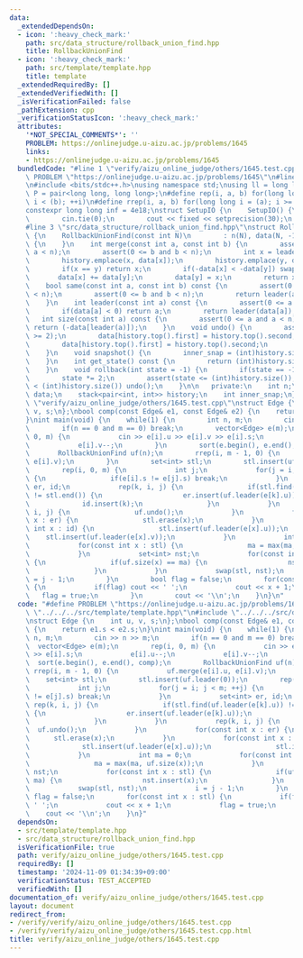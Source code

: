 ```yaml
---
data:
  _extendedDependsOn:
  - icon: ':heavy_check_mark:'
    path: src/data_structure/rollback_union_find.hpp
    title: RollbackUnionFind
  - icon: ':heavy_check_mark:'
    path: src/template/template.hpp
    title: template
  _extendedRequiredBy: []
  _extendedVerifiedWith: []
  _isVerificationFailed: false
  _pathExtension: cpp
  _verificationStatusIcon: ':heavy_check_mark:'
  attributes:
    '*NOT_SPECIAL_COMMENTS*': ''
    PROBLEM: https://onlinejudge.u-aizu.ac.jp/problems/1645
    links:
    - https://onlinejudge.u-aizu.ac.jp/problems/1645
  bundledCode: "#line 1 \"verify/aizu_online_judge/others/1645.test.cpp\"\n#define\
    \ PROBLEM \"https://onlinejudge.u-aizu.ac.jp/problems/1645\"\n#line 2 \"src/template/template.hpp\"\
    \n#include <bits/stdc++.h>\nusing namespace std;\nusing ll = long long;\nusing\
    \ P = pair<long long, long long>;\n#define rep(i, a, b) for(long long i = (a);\
    \ i < (b); ++i)\n#define rrep(i, a, b) for(long long i = (a); i >= (b); --i)\n\
    constexpr long long inf = 4e18;\nstruct SetupIO {\n    SetupIO() {\n        ios::sync_with_stdio(0);\n\
    \        cin.tie(0);\n        cout << fixed << setprecision(30);\n    }\n} setup_io;\n\
    #line 3 \"src/data_structure/rollback_union_find.hpp\"\nstruct RollbackUnionFind\
    \ {\n    RollbackUnionFind(const int N)\n        : n(N), data(N, -1), inner_snap(0)\
    \ {\n    }\n    int merge(const int a, const int b) {\n        assert(0 <= a and\
    \ a < n);\n        assert(0 <= b and b < n);\n        int x = leader(a), y = leader(b);\n\
    \        history.emplace(x, data[x]);\n        history.emplace(y, data[y]);\n\
    \        if(x == y) return x;\n        if(-data[x] < -data[y]) swap(x, y);\n \
    \       data[x] += data[y];\n        data[y] = x;\n        return x;\n    }\n\
    \    bool same(const int a, const int b) const {\n        assert(0 <= a and a\
    \ < n);\n        assert(0 <= b and b < n);\n        return leader(a) == leader(b);\n\
    \    }\n    int leader(const int a) const {\n        assert(0 <= a and a < n);\n\
    \        if(data[a] < 0) return a;\n        return leader(data[a]);\n    }\n \
    \   int size(const int a) const {\n        assert(0 <= a and a < n);\n       \
    \ return (-data[leader(a)]);\n    }\n    void undo() {\n        assert((int)history.size()\
    \ >= 2);\n        data[history.top().first] = history.top().second;\n        history.pop();\n\
    \        data[history.top().first] = history.top().second;\n        history.pop();\n\
    \    }\n    void snapshot() {\n        inner_snap = (int)history.size() / 2;\n\
    \    }\n    int get_state() const {\n        return (int)history.size() / 2;\n\
    \    }\n    void rollback(int state = -1) {\n        if(state == -1) state = inner_snap;\n\
    \        state *= 2;\n        assert(state <= (int)history.size());\n        while(state\
    \ < (int)history.size()) undo();\n    }\n\n   private:\n    int n;\n    vector<int>\
    \ data;\n    stack<pair<int, int>> history;\n    int inner_snap;\n};\n#line 4\
    \ \"verify/aizu_online_judge/others/1645.test.cpp\"\nstruct Edge {\n    int u,\
    \ v, s;\n};\nbool comp(const Edge& e1, const Edge& e2) {\n    return e1.s < e2.s;\n\
    }\nint main(void) {\n    while(1) {\n        int n, m;\n        cin >> n >> m;\n\
    \        if(n == 0 and m == 0) break;\n        vector<Edge> e(m);\n        rep(i,\
    \ 0, m) {\n            cin >> e[i].u >> e[i].v >> e[i].s;\n            e[i].u--;\n\
    \            e[i].v--;\n        }\n        sort(e.begin(), e.end(), comp);\n \
    \       RollbackUnionFind uf(n);\n        rrep(i, m - 1, 0) {\n            uf.merge(e[i].u,\
    \ e[i].v);\n        }\n        set<int> stl;\n        stl.insert(uf.leader(0));\n\
    \        rep(i, 0, m) {\n            int j;\n            for(j = i; j < m; ++j)\
    \ {\n                if(e[i].s != e[j].s) break;\n            }\n            set<int>\
    \ er, id;\n            rep(k, i, j) {\n                if(stl.find(uf.leader(e[k].u))\
    \ != stl.end()) {\n                    er.insert(uf.leader(e[k].u));\n       \
    \             id.insert(k);\n                }\n            }\n            rep(k,\
    \ i, j) {\n                uf.undo();\n            }\n            for(const int\
    \ x : er) {\n                stl.erase(x);\n            }\n            for(const\
    \ int x : id) {\n                stl.insert(uf.leader(e[x].u));\n            \
    \    stl.insert(uf.leader(e[x].v));\n            }\n            int ma = 0;\n\
    \            for(const int x : stl) {\n                ma = max(ma, uf.size(x));\n\
    \            }\n            set<int> nst;\n            for(const int x : stl)\
    \ {\n                if(uf.size(x) == ma) {\n                    nst.insert(x);\n\
    \                }\n            }\n            swap(stl, nst);\n            i\
    \ = j - 1;\n        }\n        bool flag = false;\n        for(const int x : stl)\
    \ {\n            if(flag) cout << ' ';\n            cout << x + 1;\n         \
    \   flag = true;\n        }\n        cout << '\\n';\n    }\n}\n"
  code: "#define PROBLEM \"https://onlinejudge.u-aizu.ac.jp/problems/1645\"\n#include\
    \ \"../../../src/template/template.hpp\"\n#include \"../../../src/data_structure/rollback_union_find.hpp\"\
    \nstruct Edge {\n    int u, v, s;\n};\nbool comp(const Edge& e1, const Edge& e2)\
    \ {\n    return e1.s < e2.s;\n}\nint main(void) {\n    while(1) {\n        int\
    \ n, m;\n        cin >> n >> m;\n        if(n == 0 and m == 0) break;\n      \
    \  vector<Edge> e(m);\n        rep(i, 0, m) {\n            cin >> e[i].u >> e[i].v\
    \ >> e[i].s;\n            e[i].u--;\n            e[i].v--;\n        }\n      \
    \  sort(e.begin(), e.end(), comp);\n        RollbackUnionFind uf(n);\n       \
    \ rrep(i, m - 1, 0) {\n            uf.merge(e[i].u, e[i].v);\n        }\n    \
    \    set<int> stl;\n        stl.insert(uf.leader(0));\n        rep(i, 0, m) {\n\
    \            int j;\n            for(j = i; j < m; ++j) {\n                if(e[i].s\
    \ != e[j].s) break;\n            }\n            set<int> er, id;\n           \
    \ rep(k, i, j) {\n                if(stl.find(uf.leader(e[k].u)) != stl.end())\
    \ {\n                    er.insert(uf.leader(e[k].u));\n                    id.insert(k);\n\
    \                }\n            }\n            rep(k, i, j) {\n              \
    \  uf.undo();\n            }\n            for(const int x : er) {\n          \
    \      stl.erase(x);\n            }\n            for(const int x : id) {\n   \
    \             stl.insert(uf.leader(e[x].u));\n                stl.insert(uf.leader(e[x].v));\n\
    \            }\n            int ma = 0;\n            for(const int x : stl) {\n\
    \                ma = max(ma, uf.size(x));\n            }\n            set<int>\
    \ nst;\n            for(const int x : stl) {\n                if(uf.size(x) ==\
    \ ma) {\n                    nst.insert(x);\n                }\n            }\n\
    \            swap(stl, nst);\n            i = j - 1;\n        }\n        bool\
    \ flag = false;\n        for(const int x : stl) {\n            if(flag) cout <<\
    \ ' ';\n            cout << x + 1;\n            flag = true;\n        }\n    \
    \    cout << '\\n';\n    }\n}"
  dependsOn:
  - src/template/template.hpp
  - src/data_structure/rollback_union_find.hpp
  isVerificationFile: true
  path: verify/aizu_online_judge/others/1645.test.cpp
  requiredBy: []
  timestamp: '2024-11-09 01:34:39+09:00'
  verificationStatus: TEST_ACCEPTED
  verifiedWith: []
documentation_of: verify/aizu_online_judge/others/1645.test.cpp
layout: document
redirect_from:
- /verify/verify/aizu_online_judge/others/1645.test.cpp
- /verify/verify/aizu_online_judge/others/1645.test.cpp.html
title: verify/aizu_online_judge/others/1645.test.cpp
---
```

